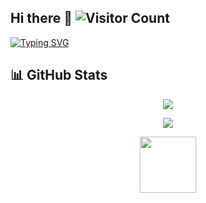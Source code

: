 ## Hi there 👋 ![Visitor Count](https://komarev.com/ghpvc/?username=xiaobeicn&color=blue)

[![Typing SVG](https://readme-typing-svg.demolab.com?font=Fira+Code&duration=3000&pause=1000&color=1AFFD5&width=435&lines=Keep+coding+%F0%9F%92%BB;Never+stop+learning+%F0%9F%93%9A;Open+Source+%E2%9D%A4%EF%B8%8F)](https://git.io/typing-svg)

## 📊 GitHub Stats

<p align="center">
  <a href="https://github.com/xiaobeicn"><img src="https://github-readme-stats-omega-five-59.vercel.app/api?username=xiaobeicn&show_icons=true&include_all_commits=true&hide_border=true&hide_title=true&theme=dark" /></a>
</p>

<p align="center">
  <a href="https://github.com/xiaobeicn"><img src="https://github-readme-stats-omega-five-59.vercel.app/api/top-langs/?username=xiaobeicn&layout=compact&hide_border=true&hide_title=true&theme=dark" /></a>
</p>

<p align="center">
  <img src="https://github-profile-trophy.vercel.app/?username=xiaobeicn&theme=onedark&row=1&margin-w=5&margin-h=5" height="90" />
</p>

